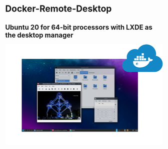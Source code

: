 # Docker-Remote-Desktop

## Ubuntu 20 for 64-bit processors with LXDE as the desktop manager
![](https://github.com/NeuroForLunch/docker-remote-desktop/raw/main/lxde-1.png)
